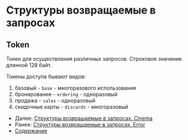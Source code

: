 Структуры возвращаемые в запросах
=====================================

Token
-------------

Токен для осуществления различных запросов. Строковое значение длинной 128 байт. 

Токены доступа бывают видов:

1. базовый - `base` - многоразового использования
2. бронирование - `ordering` - одноразовый
3. продажа - `sales` - одноразовый
4. скидочные карты - `discards` - многоразовый



- Далее: [Структуры возвращаемые в запросах. Cinema](cinema)
- Ранее: [Структуры возвращаемые в запросах. Error](error)
- [Содержание](../index)